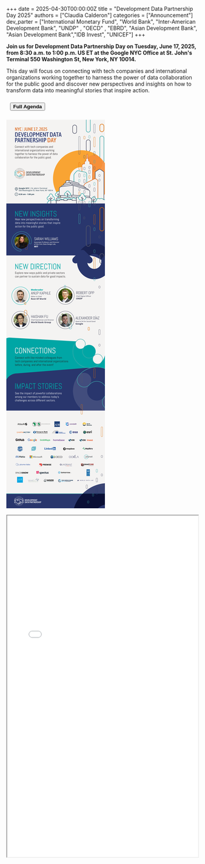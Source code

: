 +++
date =  2025-04-30T00:00:00Z
title = "Development Data Partnership Day 2025"
authors = ["Claudia Calderon"]
categories = ["Announcement"]
dev_parter = ["International Monetary Fund", "World Bank", "Inter-American Development Bank", "UNDP" , "OECD" , "EBRD", "Asian Development Bank", "Asian Development Bank","IDB Invest", "UNICEF"]
+++

**Join us for Development Data Partnership Day on Tuesday, June 17, 2025, from 8:30 a.m. to 1:00 p.m. US ET at the Google NYC Office at St. John's Terminal 550 Washington St, New York, NY 10014.**

This day will focus on connecting with tech companies and international organizations working together to harness the power of data collaboration for the public good and discover new perspectives and insights on how to transform data into meaningful stories that inspire action.

  <button type="button" class="btn btn-outline-info" style="margin: 10px;">
    <a href="FULLagenda2025.pdf" style="text-decoration: none; color: inherit; font-weight: bold;">
      Full Agenda
    </a>
  </button>
</div>

![](DDP_2025_June.png)

<section id="Full Agenda">
<iframe src="FULLagenda2025.pdf#toolbar=0&statusbar=0&page=1" width="100%" height="900px">
</iframe>
</section>
